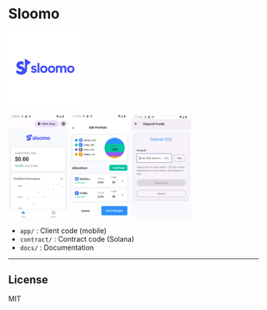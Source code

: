 # Sloomo

<img src="assets/sloomo-logo.png" alt="Sloomo Logo" width="150" />

<img src="assets/image1.png" alt="Image 1" width="120" /> <img src="assets/image2.png" alt="Image 2" width="120" />
<img src="assets/image3.png" alt="Image 3" width="120" />

- `app/` : Client code (mobile)
- `contract/` : Contract code (Solana)
- `docs/` : Documentation

---

## License

MIT